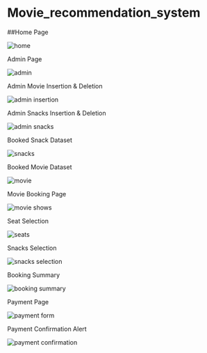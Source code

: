 # Movie_recommendation_system
##Home Page

![home](https://github.com/pradyumnagnaik/Movie_recommendation_system/assets/135484402/bb3df729-1bc3-4b88-85c4-3908694365d6)


Admin Page

![admin](https://github.com/pradyumnagnaik/Movie_recommendation_system/assets/135484402/5e567cee-0b57-4591-ab4f-4e388a2379ae)


Admin Movie Insertion & Deletion

![admin insertion](https://github.com/pradyumnagnaik/Movie_recommendation_system/assets/135484402/e94e4b42-85fa-4c7f-a935-21f23d93a7bb)


Admin Snacks Insertion & Deletion

![admin snacks](https://github.com/pradyumnagnaik/Movie_recommendation_system/assets/135484402/f45c79d5-a549-4837-990e-22ed7081340e)


Booked Snack Dataset

![snacks](https://github.com/pradyumnagnaik/Movie_recommendation_system/assets/135484402/daadfb12-8e4d-4096-a1db-4e1d811bee89)


Booked Movie Dataset

![movie](https://github.com/pradyumnagnaik/Movie_recommendation_system/assets/135484402/5905acfa-bead-4f44-a0d6-682fb7142682)


Movie Booking Page

![movie shows](https://github.com/pradyumnagnaik/Movie_recommendation_system/assets/135484402/bb3c9e62-4a95-4732-b5c7-d50274118531)


Seat Selection

![seats](https://github.com/pradyumnagnaik/Movie_recommendation_system/assets/135484402/ed0e38aa-8aba-4c23-b581-edd7625501e3)


Snacks Selection

![snacks selection](https://github.com/pradyumnagnaik/Movie_recommendation_system/assets/135484402/949bc257-6f5f-4b0f-a11e-a29cfe5d040e)


Booking Summary

![booking summary](https://github.com/pradyumnagnaik/Movie_recommendation_system/assets/135484402/1b5ac425-69b4-401c-933d-ce77e6daac51)


Payment Page

![payment form](https://github.com/pradyumnagnaik/Movie_recommendation_system/assets/135484402/0749a012-c14e-4658-90ce-3c5998fe9d72)


Payment Confirmation Alert

![payment confirmation](https://github.com/pradyumnagnaik/Movie_recommendation_system/assets/135484402/af546d52-ceb2-4d25-bc52-ff32ae4b4155)
